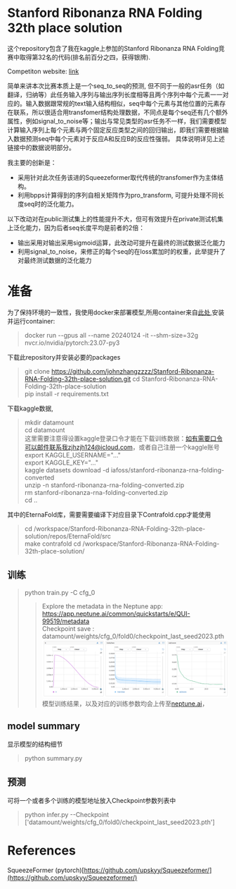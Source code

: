 # Stanford Ribonanza RNA Folding 32th place solution 

这个repository包含了我在kaggle上参加的Stanford Ribonanza RNA Folding竞赛中取得第32名的代码(排名前百分之四，获得银牌).  

Competiton website: [link](https://www.kaggle.com/competitions/stanford-ribonanza-rna-folding)  

简单来讲本次比赛本质上是一个seq_to_seq的预测, 但不同于一般的asr任务（如翻译，归纳等）此任务输入序列与输出序列长度相等且两个序列中每个元素一一对应的。输入数据跟常规的text输入结构相似，seq中每个元素与其他位置的元素存在联系，所以很适合用transfomer结构处理数据，不同点是每个seq还有几个额外属性，例如signal_to_noise等；输出与常见类型的asr任务不一样，我们需要模型计算输入序列上每个元素与两个固定反应类型之间的回归输出，即我们需要根据输入数据预测seq中每个元素对于反应A和反应B的反应性强弱。 具体说明详见上述链接中的数据说明部分。  

我主要的创新是：   
- 采用针对此次任务该进的Squeezeformer取代传统的transfomer作为主体结构。  
- 利用bpps计算得到的序列自相关矩阵作为pro_transform, 可提升处理不同长度seq时的泛化能力。  

以下改动对在public测试集上的性能提升不大，但可有效提升在private测试机集上泛化能力，因为后者seq长度平均是前者的2倍：
- 输出采用对输出采用sigmoid运算，此改动可提升在最终的测试数据泛化能力  
- 利用signal_to_noise，来修正的每个seq的在loss累加时的权重，此举提升了对最终测试数据的泛化能力  

# 准备

为了保持环境的一致性，我使用docker来部署模型,所用container来自[此处](https://catalog.ngc.nvidia.com/orgs/nvidia/containers/pytorch),安装并运行container:
> docker run --gpus all --name 20240124  -it --shm-size=32g nvcr.io/nvidia/pytorch:23.07-py3  

下载此repository并安装必要的packages
> git clone https://github.com/johnzhangzzzz/Stanford-Ribonanza-RNA-Folding-32th-place-solution.git
> cd Stanford-Ribonanza-RNA-Folding-32th-place-solution  
> pip install -r requirements.txt  
  
下载kaggle数据,  
> mkdir datamount  
> cd datamount  
这里需要注意得设置kaggle登录口令才能在下载训练数据：如有需要口令可以邮件联系我zjhzjh124@icloud.com，或者自己注册一个kaggle账号  
> export KAGGLE_USERNAME="..."  
> export KAGGLE_KEY="..."  
> kaggle datasets download -d iafoss/stanford-ribonanza-rna-folding-converted  
> unzip -n stanford-ribonanza-rna-folding-converted.zip  
> rm stanford-ribonanza-rna-folding-converted.zip  
> cd ..
> 
其中的EternaFold库，需要需要编译下对应目录下Contrafold.cpp才能使用
> cd /workspace/Stanford-Ribonanza-RNA-Folding-32th-place-solution/repos/EternaFold/src  
> make contrafold
> cd /workspace/Stanford-Ribonanza-RNA-Folding-32th-place-solution/  

## 训练  

> python train.py -C cfg_0
>> Explore the metadata in the Neptune app:  
>> <https://app.neptune.ai/common/quickstarts/e/QUI-99519/metadata>  
>> Checkpoint save : datamount/weights/cfg_0/fold0/checkpoint_last_seed2023.pth
![fig_1.png](https://github.com/johnzhangzzzz/Stanford-Ribonanza-RNA-Folding-32th-place-solution/blob/72f1954835dc9bd4f3785bf48204e65d294be736/fig_1.png)    
模型训练结果，以及对应的训练参数均会上传至[neptune.ai](https://app.neptune.ai/common/quickstarts/e/QUI-99519/metadata)，

## model summary
显示模型的结构细节  
> python summary.py


## 预测  
可将一个或者多个训练的模型地址放入Checkpoint参数列表中
> python infer.py --Checkpoint ['datamount/weights/cfg_0/fold0/checkpoint_last_seed2023.pth']




# References
SqueezeFormer (pytorch)[https://github.com/upskyy/Squeezeformer/](https://github.com/upskyy/Squeezeformer/)
